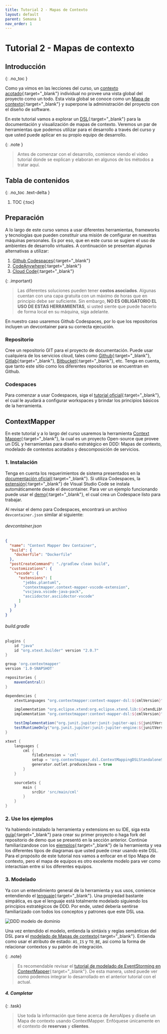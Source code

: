 ```yaml
---
title: Tutorial 2 - Mapas de Contexto
layout: default
parent: Semana 1
nav_order: 1
---
```


# Tutorial 2 - Mapas de contexto

## Introducción
{: .no_toc }

Como ya vimos en las lecciones del curso, un [contexto acotado](https://learning.oreilly.com/library/view/implementing-domain-driven-design/9780133039900/ch02lev1sec4.html#ch02lev1sec4){:target="_blank"} individual no provee una vista global del proyecto como un todo. Esta vista global se conoce como un [Mapa de contexto](https://learning.oreilly.com/library/view/implementing-domain-driven-design/9780133039900/ch03.html){:target="_blank"} y superpone la administración del proyecto con el diseño de software.

En este tutorial vamos a explorar un [DSL](https://en.wikipedia.org/wiki/Domain-specific_language){:target="_blank"} para la documentación y visualización de mapas de contexto. Veremos un par de herramientas que podemos utilizar para el desarrollo a través del curso y que usted puede aplicar en su propio equipo de desarrollo.

{: .note }
> Antes de comenzar con el desarrollo, comience viendo el video tutorial donde se explican y elaboran en algunos de los métodos a tratar aquí.


## Tabla de contenidos
{: .no_toc .text-delta }

1. TOC
{:toc}


## Preparación

A lo largo de este curso vamos a usar diferentes herramientas, frameworks y tecnologías que pueden constituir una misión de configurar en nuestras máquinas personales. Es por eso, que en este curso se sugiere el uso de ambientes de desarrollo virtuales. A continuación se presentan algunas alternativas a utilizar:

1. [Github Codespaces](https://github.com/features/codespaces){:target="_blank"}
2. [CodeAnywhere](https://codeanywhere.com/){:target="_blank"}
3. [Cloud Code](https://cloud.google.com/code){:target="_blank"}

{: .important}
> Las diferentes soluciones pueden tener **costos asociados**. Algunas cuentan con una capa gratuita con un máximo de horas que en principio debe ser suficiente. Sin embargo, **NO ES OBLIGATORIO EL USO DE ESTAS HERRAMIENTAS**, si usted siente que puede hacerlo de forma local en su máquina, siga adelante.

En nuestro caso usaremos Github Codespaces, por lo que los repositorios incluyen un devcontainer para su correcta ejecución.

### Repositorio

Cree un repositorio GIT para el proyecto de documentación. Puede usar cualquiera de los servicios cloud, tales como [Github](https://github.com/){:target="_blank"}, [Gitlab](https://about.gitlab.com/){:target="_blank"}, [Bitbucket](https://bitbucket.org/){:target="_blank"}, etc. Tenga en cuenta, que tanto este sitio como los diferentes repositorios se encuentran en Github.

### Codespaces

Para comenzar a usar Codespaces, siga el [tutorial oficial](https://docs.github.com/codespaces/getting-started){:target="_blank"}, el cual le ayudará a configurar workspaces y brindar los principios básicos de la herramienta.

## ContextMapper

En este tutorial y a lo largo del curso usaremos la herramienta [Context Mapper](https://contextmapper.org/){:target="_blank"}, la cual es un proyecto Open-source que provee un DSL y herramientas para diseño estratégico en DDD: Mapas de contexto, modelado de contextos acotados y descomposición de servicios. 

### 1. Instalación

Tenga en cuenta los requerimientos de sistema presentados en la [documentación oficial](https://contextmapper.org/docs/getting-started/){:target="_blank"}. Si utiliza Codespaces, la [extensión](https://open-vsx.org/extension/contextmapper/context-mapper-vscode-extension){:target="_blank"} de Visual Studio Code se instala automáticamente desde el devcontainer. Para ver un ejemplo funcionando puede usar el [demo](https://github.com/MISW4406/tutorial-2-mapas-contexto){:target="_blank"}, el cual crea un Codespace listo para trabajar.

Al revisar el demo para Codespaces, encontrará un archivo `devcontainer.json` similar al siguiente:

###### devcontainer.json
```json
{
  "name": "Context Mapper Dev Container",
  "build": {
    "dockerfile": "Dockerfile"
  },
  "postCreateCommand": "./gradlew clean build",
  "customizations": {
    "vscode": {
      "extensions": [
        "jebbs.plantuml",
        "contextmapper.context-mapper-vscode-extension",
        "vscjava.vscode-java-pack",
        "asciidoctor.asciidoctor-vscode"
      ]
    }
  }
}
```

###### build.gradle
```groovy
plugins {
    id "java"
    id "org.xtext.builder" version "2.0.7"
}

group 'org.contextmapper'
version '1.0-SNAPSHOT'

repositories {
    mavenCentral()
}

dependencies {
    xtextLanguages "org.contextmapper:context-mapper-dsl:${cmlVersion}"

    implementation "org.eclipse.xtend:org.eclipse.xtend.lib:${xtendLibVersion}"
    implementation "org.contextmapper:context-mapper-dsl:${cmlVersion}"

    testImplementation("org.junit.jupiter:junit-jupiter-api:${junitVersion}")
    testRuntimeOnly("org.junit.jupiter:junit-jupiter-engine:${junitVersion}")
}

xtext {
    languages {
        cml {
            fileExtension = 'cml'
            setup = 'org.contextmapper.dsl.ContextMappingDSLStandaloneSetup'
            generator.outlet.producesJava = true
        }
    }

    sourceSets {
        main {
            srcDir 'src/main/cml'
        }
    }
}

```

### 2. Use los ejemplos

Ya habiendo instalado la herramienta y extensions en su IDE, siga esta [guía](https://contextmapper.org/docs/getting-started-create-project/){:target="_blank"} para crear su primer proyecto o haga fork del repositorio de demo que se presentó en la sección anterior. Continúe familiarizandose con los [ejemplos](https://github.com/ContextMapper/context-mapper-examples){:target="_blank"} de la herramienta y vea los diferentes tipos de diagramas que usted puede crear usando este DSL. Para el propósito de este tutorial nos vamos a enfocar en el tipo Mapa de contexto, pero el mapa de equipos es otro excelente modelo para ver como interactúan entre si los diferentes equipos.

### 3. Modelado

Ya con un entendimiento general de la herramienta y sus usos, comience entendiendo el [lenguaje](https://contextmapper.org/docs/language-model/){:target="_blank"}. Una propiedad bastante simpática, es que el lenguaje está totalmente modelado siguiendo los principios estratégicos de DDD. Por ende, usted debería sentirse familiarizado con todos los conceptos y patrones que este DSL usa.

![DDD modelo de dominio](https://contextmapper.org/img/Strategic_DDD_Domain_Model.png)

Una vez entendido el modelo, entienda la sintáxis y reglas semánticas del DSL para el [modelado de Mapas de contexto](https://contextmapper.org/docs/context-map/){:target="_blank"}. Entienda como usar el atributo de estado: `AS_IS` y `TO_BE`, así como la forma de relacionar contextos y su patrón de integración.

{: .note}
> Es recomendable revisar el [tutorial de modelado de EventStorming en ContextMapper](https://contextmapper.org/docs/event-storming/){:target="_blank"}. De esta manera, usted puede ver como podemos integrar lo desarrollado en el anterior tutorial con el actual. 

##### 4. Completar

{: .task}
> Use toda la información que tiene acerca de AeroAlpes y diseñe un Mapa de contexto usando ContextMapper. Enfóquese únicamente en el contexto de **reservas** y **clientes**.
